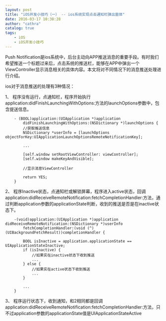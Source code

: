 ```yaml
---
layout: post
title: "iOS开发小技巧（一） -- ios系统实现点击通知栏弹出窗体"
date: 2016-03-17 10:38:28
author: "cathra"
catalog: true
tags:
    - iOS
    - iOS开发小技巧
---
```


Push Notification是ios系统中，后台主动向APP推送消息的重要手段。有时我们希望推送一个标题过来后，点击系统的推送栏，能够在APP中弹出一个ViewController显示消息相关的具体内容。本文将对不同情况下的消息推送处理进行介绍。


<!-- more -->

ios对于消息推送的处理有3种情况：

1、 程序没有运行，点通知栏，程序开始执行application:didFinishLaunchingWithOptions:方法的launchOptions参数中，包含提送信息。

``` ObjC
    - (BOOL)application:(UIApplication *)application 
    	didFinishLaunchingWithOptions:(NSDictionary *)launchOptions {
        //获取推送信息
        NSDictionary *userInfo = [launchOptions objectForKey:UIApplicationLaunchOptionsRemoteNotificationKey];
        
        ...

        [self.window setRootViewController: viewController];
        [self.window makeKeyAndVisible];

        //显示消息ViewController

        return YES;
    }
```


2、 程序Inactive状态，点通知栏或解锁屏幕，程序进入active状态，回调application:didReceiveRemoteNotification:fetchCompletionHandler:方法，通过判断application参数的applicationState判断，收到的推送是否是在inactive状态下。

``` ObjC
    -(void)application:(UIApplication *)application didReceiveRemoteNotification:(NSDictionary *)userInfo 
        fetchCompletionHandler:(void (^)(UIBackgroundFetchResult))completionHandler {

        BOOL isInactive = application.applicationState == UIApplicationStateInactive;
        if (isInactive) {
    	    //如果实在inactive状态下收到推送
    	    ...
        } else {
    	    //如果实在active状态下收到推送
    	    ...
        }
        
        ...
    }
```


3、 程序运行状态下，收到通知，和2相同都是回调application:didReceiveRemoteNotification:fetchCompletionHandler:方法，只不过application参数的applicationState值是UIApplicationStateActive


